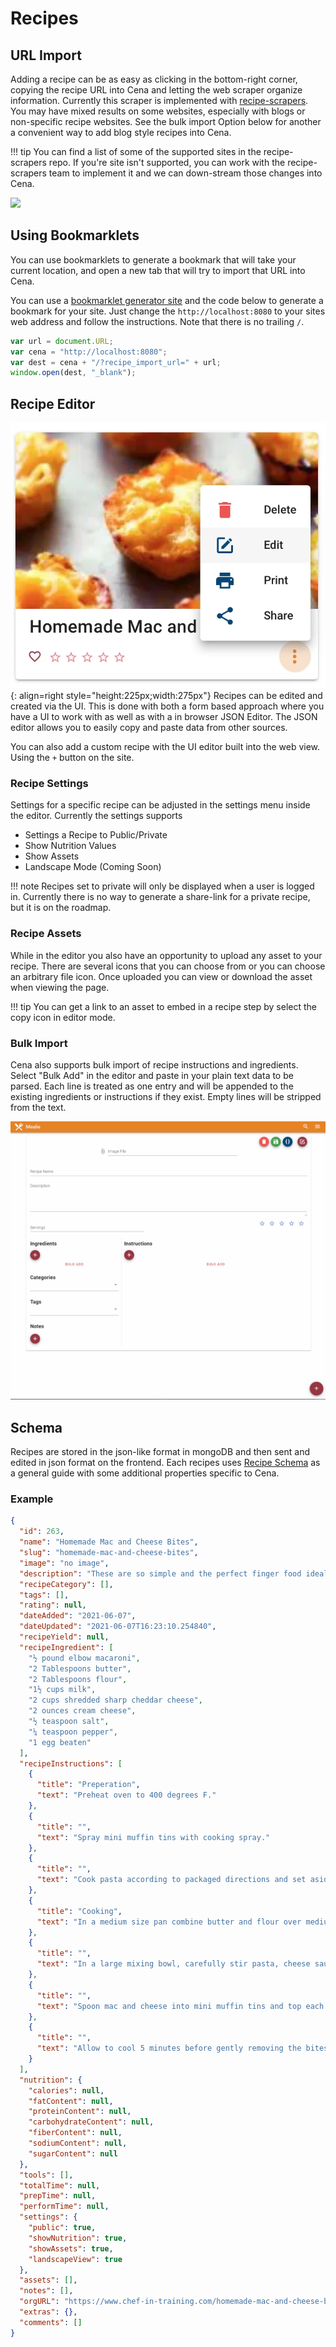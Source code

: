 # Recipes

## URL Import

Adding a recipe can be as easy as clicking in the bottom-right corner, copying the recipe URL into Cena and letting the web scraper organize information. Currently this scraper is implemented with [recipe-scrapers](https://github.com/hhursev/recipe-scrapers). You may have mixed results on some websites, especially with blogs or non-specific recipe websites. See the bulk import Option below for another a convenient way to add blog style recipes into Cena.

!!! tip
You can find a list of some of the supported sites in the recipe-scrapers repo. If you're site isn't supported, you can work with the recipe-scrapers team to implement it and we can down-stream those changes into Cena.

![](../../assets/gifs/URL-import.gif)

## Using Bookmarklets

You can use bookmarklets to generate a bookmark that will take your current location, and open a new tab that will try to import that URL into Cena.

You can use a [bookmarklet generator site](https://caiorss.github.io/bookmarklet-maker/) and the code below to generate a bookmark for your site. Just change the `http://localhost:8080` to your sites web address and follow the instructions. Note that there is no trailing `/`.

```js
var url = document.URL;
var cena = "http://localhost:8080";
var dest = cena + "/?recipe_import_url=" + url;
window.open(dest, "_blank");
```

## Recipe Editor

![edit-recipe](../../assets/img/edit-recipe.webp){: align=right style="height:225px;width:275px"}
Recipes can be edited and created via the UI. This is done with both a form based approach where you have a UI to work with as well as with a in browser JSON Editor. The JSON editor allows you to easily copy and paste data from other sources.

You can also add a custom recipe with the UI editor built into the web view. Using the `+` button on the site.

### Recipe Settings

Settings for a specific recipe can be adjusted in the settings menu inside the editor. Currently the settings supports

- Settings a Recipe to Public/Private
- Show Nutrition Values
- Show Assets
- Landscape Mode (Coming Soon)

!!! note
Recipes set to private will only be displayed when a user is logged in. Currently there is no way to generate a share-link for a private recipe, but it is on the roadmap.

### Recipe Assets

While in the editor you also have an opportunity to upload any asset to your recipe. There are several icons that you can choose from or you can choose an arbitrary file icon. Once uploaded you can view or download the asset when viewing the page.

!!! tip
You can get a link to an asset to embed in a recipe step by select the copy icon in editor mode.

### Bulk Import

Cena also supports bulk import of recipe instructions and ingredients. Select "Bulk Add" in the editor and paste in your plain text data to be parsed. Each line is treated as one entry and will be appended to the existing ingredients or instructions if they exist. Empty lines will be stripped from the text.

![](../../assets/gifs/bulk-add-demo.gif)

## Schema

Recipes are stored in the json-like format in mongoDB and then sent and edited in json format on the frontend. Each recipes uses [Recipe Schema](https://schema.org/Recipe) as a general guide with some additional properties specific to Cena.

### Example

```json
{
  "id": 263,
  "name": "Homemade Mac and Cheese Bites",
  "slug": "homemade-mac-and-cheese-bites",
  "image": "no image",
  "description": "These are so simple and the perfect finger food ideal for serving kids and as an appetizer! These are DELICIOUS",
  "recipeCategory": [],
  "tags": [],
  "rating": null,
  "dateAdded": "2021-06-07",
  "dateUpdated": "2021-06-07T16:23:10.254840",
  "recipeYield": null,
  "recipeIngredient": [
    "½ pound elbow macaroni",
    "2 Tablespoons butter",
    "2 Tablespoons flour",
    "1½ cups milk",
    "2 cups shredded sharp cheddar cheese",
    "2 ounces cream cheese",
    "½ teaspoon salt",
    "¼ teaspoon pepper",
    "1 egg beaten"
  ],
  "recipeInstructions": [
    {
      "title": "Preperation",
      "text": "Preheat oven to 400 degrees F."
    },
    {
      "title": "",
      "text": "Spray mini muffin tins with cooking spray."
    },
    {
      "title": "",
      "text": "Cook pasta according to packaged directions and set aside."
    },
    {
      "title": "Cooking",
      "text": "In a medium size pan combine butter and flour over medium heat. Whisk until butter is melted and mixture is smooth. Slowly add milk and bring to a simmer. Add 1½ cups of the cheese, cream cheese, salt and pepper. Stir until smooth and creamy. Remove from heat."
    },
    {
      "title": "",
      "text": "In a large mixing bowl, carefully stir pasta, cheese sauce, and egg until evenly mixed and pasta is evenly coated."
    },
    {
      "title": "",
      "text": "Spoon mac and cheese into mini muffin tins and top each with a small pinch of remaining cheese. Bake at 400 degrees F for 15 minutes or until golden brown."
    },
    {
      "title": "",
      "text": "Allow to cool 5 minutes before gently removing the bites."
    }
  ],
  "nutrition": {
    "calories": null,
    "fatContent": null,
    "proteinContent": null,
    "carbohydrateContent": null,
    "fiberContent": null,
    "sodiumContent": null,
    "sugarContent": null
  },
  "tools": [],
  "totalTime": null,
  "prepTime": null,
  "performTime": null,
  "settings": {
    "public": true,
    "showNutrition": true,
    "showAssets": true,
    "landscapeView": true
  },
  "assets": [],
  "notes": [],
  "orgURL": "https://www.chef-in-training.com/homemade-mac-and-cheese-bites/",
  "extras": {},
  "comments": []
}
```
